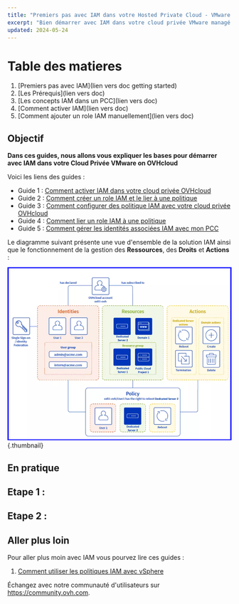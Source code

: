 ```yaml
---
title: "Premiers pas avec IAM dans votre Hosted Private Cloud - VMware On OVHcloud"
excerpt: "Bien démarrer avec IAM dans votre cloud privée VMware managé par OVH"
updated: 2024-05-24
---
```


# Table des matieres 

1. [Premiers pas avec IAM](lien vers doc getting started)
1. [Les Prérequis](lien vers doc)
2. [Les concepts IAM dans un PCC](lien vers doc)
3. [Comment activer IAM](lien vers doc)
4. [Comment ajouter un role IAM manuellement](lien vers doc)

## Objectif
  
**Dans ces guides, nous allons vous expliquer les bases pour démarrer avec IAM dans votre Cloud Privée VMware on OVHcloud** 

Voici les liens des guides :

- Guide 1 : [Comment activer IAM dans votre cloud privée OVHcloud](/pages/hosted_private_cloud/hosted_private_cloud_powered_by_vmware/vmware_iam_enable#Objectif)
- Guide 2 : [Comment créer un role IAM et le lier à une politique](/pages/hosted_private_cloud/hosted_private_cloud_powered_by_vmware/vmware_iam_role)
- Guide 3 : [Comment configurer des politique IAM avec votre cloud privée OVHcloud](/pages/hosted_private_cloud/hosted_private_cloud_powered_by_vmware/vmware_iam_policy)
- Guide 4 : [Comment lier un role IAM à une politique](/pages/hosted_private_cloud/hosted_private_cloud_powered_by_vmware/vmware_iam_role_policy)
- Guide 5 : [Comment gérer les identités associées IAM avec mon PCC](/home/pbgarcia/Documents/GIT/doc3/docs/pages/hosted_private_cloud/hosted_private_cloud_powered_by_vmware/vmware_iam_actions)


Le diagramme suivant présente une vue d'ensemble de la solution IAM ainsi que le fonctionnement de la gestion des **Ressources**, des **Droits** et **Actions** :

![Schema IAM](images/iam_schema.png){.thumbnail}


## En pratique


## Etape 1 :

## Etape 2 :
  
## Aller plus loin

Pour aller plus moin avec IAM vous pourvez lire ces guides :
1. [Comment utiliser les politiques IAM avec vSphere](https://help.ovhcloud.com/csm/fr-vmware-use-iam-vsphere?id=kb_article_view&sysparm_article=KB0059059)

Échangez avec notre communauté d'utilisateurs sur <https://community.ovh.com>.